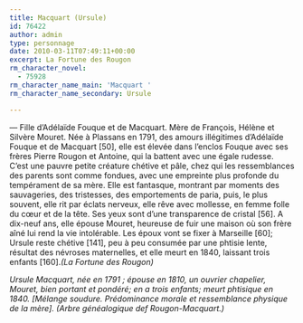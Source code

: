 ```yaml
---
title: Macquart (Ursule)
id: 76422
author: admin
type: personnage
date: 2010-03-11T07:49:11+00:00
excerpt: La Fortune des Rougon
rm_character_novel:
  - 75928
rm_character_name_main: 'Macquart '
rm_character_name_secondary: Ursule

---
```

— Fille d’Adélaïde Fouque et de Macquart. Mère de François, Hélène et Silvère Mouret. Née à Plassans en 1791, des amours illégitimes d’Adélaïde Fouque et de Macquart [50], elle est élevée dans l’enclos Fouque avec ses frères Pierre Rougon et Antoine, qui la battent avec une égale rudesse. C’est une pauvre petite créature chétive et pâle, chez qui les ressemblances des parents sont comme fondues, avec une empreinte plus profonde du tempérament de sa mère. Elle est fantasque, montrant par moments des sauvageries, des tristesses, des emportements de paria, puis, le plus souvent, elle rit par éclats nerveux, elle rêve avec mollesse, en femme folle du cœur et de la tête. Ses yeux sont d’une transparence de cristal [56]. A dix-neuf ans, elle épouse Mouret, heureuse de fuir une maison où son frère aîné lui rend la vie intolérable. Les époux vont se fixer à Marseille [60]; Ursule reste chétive [141], peu à peu consumée par une phtisie lente, résultat des névroses maternelles, et elle meurt en 1840, laissant trois enfants [160]._(La Fortune des Rougon)_

__Ursule Macquart, née en 1791 ; épouse en 1810, un ouvrier chapelier, Mouret, bien portant et pondéré; en a trois enfants; meurt phtisique en 1840._ [Mélange soudure. Prédominance morale et ressemblance physique de la mère]. _(Arbre généalogique def Rougon-Macquart.)__